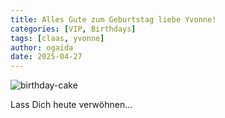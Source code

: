 ```yaml
---
title: Alles Gute zum Geburtstag liebe Yvonne!
categories: [VIP, Birthdays]
tags: [claas, yvonne]
author: ogaida
date: 2025-04-27
---
```


![birthday-cake](https://docs.mediabeam.com/assets/img/Happy_Birthday_Cake.jpg)

Lass Dich heute verwöhnen... 
